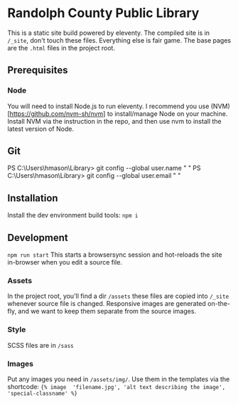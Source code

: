 # Randolph County Public Library
This is a static site build powered by eleventy. The compiled site is in `/_site`, don't touch these files.  Everything else is fair game.  The base pages are the `.html` files in the project root.

## Prerequisites
### Node
You will need to install Node.js to run eleventy.  I recommend you use (NVM)[https://github.com/nvm-sh/nvm] to install/manage Node on your machine. Install NVM via the instruction in the repo, and then use nvm to install the latest version of Node.

## Git
PS C:\Users\hmason\Library> git config --global user.name "  "
PS C:\Users\hmason\Library> git config --global user.email " " 

## Installation
Install the dev environment build tools:
`npm i`

## Development



`npm run start`
This starts a browsersync session and hot-reloads the site in-browser when you edit a source file.

### Assets
In the project root, you'll find a dir `/assets` these files are copied into `/_site` whenever source file is changed.  Responsive images are generated on-the-fly, and we want to keep them separate from the source images.  

### Style
SCSS files are in `/sass`

### Images
Put any images you need in `/assets/img/`.  Use them in the templates via the shortcode: `{% image  'filename.jpg', 'alt text describing the image', 'special-classname' %}`
